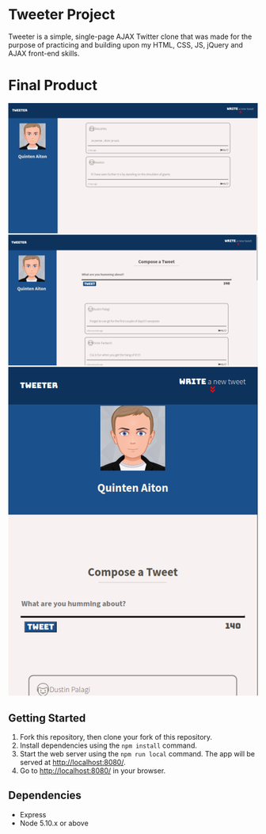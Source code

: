 # Tweeter Project

Tweeter is a simple, single-page AJAX Twitter clone that was made for the purpose of practicing and building upon my HTML, CSS, JS, jQuery and AJAX front-end skills.

# Final Product

!["screenshot of the create page"](https://github.com/QuinAiton/tweeter/blob/master/public/docs/Desktop.png?raw=true)
!["screenshot of the login page"](https://github.com/QuinAiton/tweeter/blob/master/public/docs/DesktopWithCompose.png?raw=true)
!["screenshot of the url library page"](https://github.com/QuinAiton/tweeter/blob/master/public/docs/Tablet.png?raw=true)

## Getting Started

1. Fork this repository, then clone your fork of this repository.
2. Install dependencies using the `npm install` command.
3. Start the web server using the `npm run local` command. The app will be served at <http://localhost:8080/>.
4. Go to <http://localhost:8080/> in your browser.

## Dependencies

- Express
- Node 5.10.x or above
